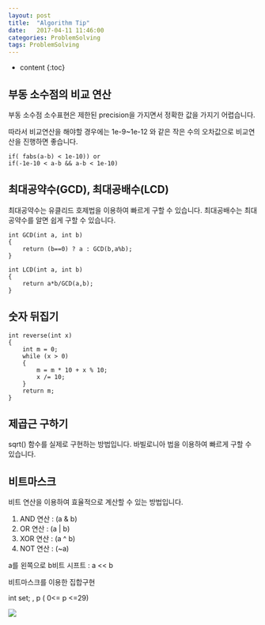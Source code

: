 ```yaml
---
layout: post
title:  "Algorithm Tip"
date:   2017-04-11 11:46:00
categories: ProblemSolving
tags: ProblemSolving
---
```


* content
{:toc}

## 부동 소수점의 비교 연산
부동 소수점 소수표현은 제한된 precision을 가지면서 정확한 값을 가지기 어렵습니다.

따라서 비교연산을 해야할 경우에는 1e-9~1e-12 와 같은 작은 수의 오차값으로 비교연산을 진행하면 좋습니다.

```
if( fabs(a-b) < 1e-10)) or
if(-1e-10 < a-b && a-b < 1e-10)
```

## 최대공약수(GCD), 최대공배수(LCD)

최대공약수는 유클리드 호제법을 이용하여 빠르게 구할 수 있습니다.
최대공배수는 최대공약수를 알면 쉽게 구할 수 있습니다.

```
int GCD(int a, int b)
{
	return (b==0) ? a : GCD(b,a%b);
}

int LCD(int a, int b)
{
	return a*b/GCD(a,b);
}
```

## 숫자 뒤집기
```
int reverse(int x)
{
	int m = 0;
	while (x > 0)
	{
        m = m * 10 + x % 10;
        x /= 10;
	}
	return m;
}

```

## 제곱근 구하기
sqrt() 함수를 실제로 구현하는 방법입니다.
바빌로니아 법을 이용하여 빠르게 구할 수 있습니다.



## 비트마스크
비트 연산을 이용하여 효율적으로 계산할 수 있는 방법입니다.

1. AND 연산 :  (a & b)
2. OR 연산 : (a | b)
3. XOR 연산 : (a ^ b)
4. NOT 연산 : (~a)

a를 왼쪽으로 b비트 시프트 : a << b

비트마스크를 이용한 집합구현

int set; , p ( 0<= p <=29)

![](https://raw.githubusercontent.com/laboputer/laboputer.github.io/master/images/Problem_Solving/01.PNG)
